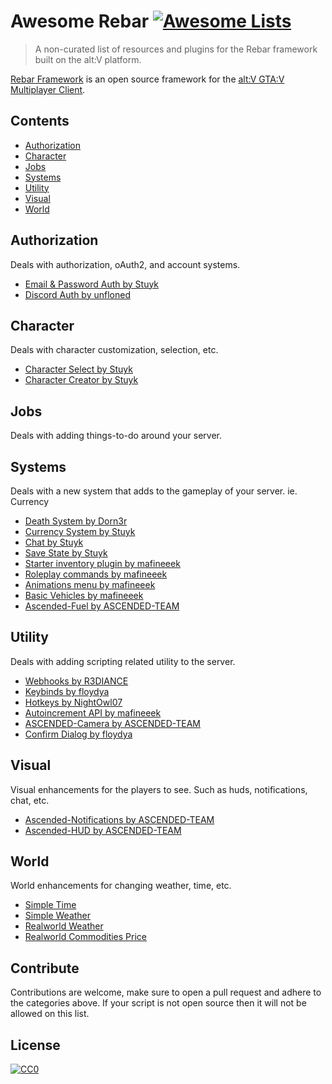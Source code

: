 # Awesome Rebar [![Awesome Lists](https://srv-cdn.himpfen.io/badges/awesome-lists/awesomelists-flat.svg)](https://github.com/brandonhimpfen/awesome)

> A non-curated list of resources and plugins for the Rebar framework built on the alt:V platform.

[Rebar Framework](https://github.com/Stuyk/rebar-altv) is an open source framework for the [alt:V GTA:V Multiplayer Client](https://altv.mp/).

## Contents

- [Authorization](#authorization)
- [Character](#character)
- [Jobs](#jobs)
- [Systems](#systems)
- [Utility](#utility)
- [Visual](#visual)
- [World](#world)

## Authorization

Deals with authorization, oAuth2, and account systems.

- [Email & Password Auth by Stuyk](https://github.com/Stuyk/rebar-auth)
- [Discord Auth by unfloned](https://github.com/unfloned/rebar-discord-auth/)

## Character

Deals with character customization, selection, etc.

- [Character Select by Stuyk](https://github.com/Stuyk/rebar-character-select)
- [Character Creator by Stuyk](https://github.com/Stuyk/rebar-character-creator)

## Jobs

Deals with adding things-to-do around your server.

## Systems

Deals with a new system that adds to the gameplay of your server. ie. Currency

- [Death System by Dorn3r](https://github.com/dorn3r/rebar-death)
- [Currency System by Stuyk](https://github.com/Stuyk/rebar-currency)
- [Chat by Stuyk](https://github.com/Stuyk/rebar-chat)
- [Save State by Stuyk](https://github.com/Stuyk/rebar-save-state)
- [Starter inventory plugin by mafineeek](https://github.com/mafineeek/rebar-inventory-starter)
- [Roleplay commands by mafineeek](https://github.com/mafineeek/rebar-rp-commands)
- [Animations menu by mafineeek](https://github.com/mafineeek/rebar-basic-animations-menu)
- [Basic Vehicles by mafineeek](https://github.com/mafineeek/rebar-basic-vehicles-api)
- [Ascended-Fuel by ASCENDED-TEAM](https://github.com/ASCENDED-Team/asc-fuel)

## Utility

Deals with adding scripting related utility to the server.

- [Webhooks by R3DIANCE](https://github.com/R3DIANCE/rebar-webhooks)
- [Keybinds by floydya](https://github.com/floydya/rebar-keybinds)
- [Hotkeys by NightOwl07](https://github.com/NightOwl07/rebar-hotkeys)
- [Autoincrement API by mafineeek](https://github.com/mafineeek/rebar-autoincrement-api)
- [ASCENDED-Camera by ASCENDED-TEAM](https://github.com/ASCENDED-Team/asc-camera)
- [Confirm Dialog by floydya](https://github.com/floydya/rebar-confirm-dialog)

## Visual

Visual enhancements for the players to see. Such as huds, notifications, chat, etc.

- [Ascended-Notifications by ASCENDED-TEAM](https://github.com/ASCENDED-Team/asc-notifications)
- [Ascended-HUD by ASCENDED-TEAM](https://github.com/ASCENDED-Team/asc-hud)

## World

World enhancements for changing weather, time, etc.

- [Simple Time](https://github.com/Stuyk/rebar-simple-time)
- [Simple Weather](https://github.com/Stuyk/simple-weather)
- [Realworld Weather](https://github.com/KoronGIT/realworld-weather)
- [Realworld Commodities Price](https://github.com/KoronGIT/realworld-commoditiesprice)
  
## Contribute

Contributions are welcome, make sure to open a pull request and adhere to the categories above. If your script is not open source then it will not be allowed on this list.

## License

[![CC0](https://mirrors.creativecommons.org/presskit/buttons/88x31/svg/by-sa.svg)](http://creativecommons.org/licenses/by-sa/4.0/)
